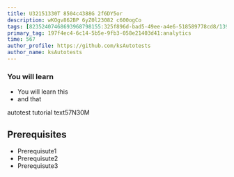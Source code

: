 ```yaml
---
title: U32151330T 8504c4388G 2f6DY5or
description: wKOgv862BP 6yZ0l23082 c600ogCo
tags: [82352407468693968798155:325f896d-bad5-49ee-a4e6-518589778cd8/139269250608756787992873,197f4ec4-6c14-5b5e-9fb3-058e21403d41:tech/73554900100700000996,c1a376dd-ebd0-4787-804e-a23fef23ba06:4625ac99-30b5-4df6-a6c5-f840dd406e80/1bf8f1d5-d54a-41e0-b203-d94deae18a3c]
primary_tag: 197f4ec4-6c14-5b5e-9fb3-058e21403d41:analytics
time: 567
author_profile: https://github.com/ksAutotests
author_name: ksAutotests
---
```

### You will learn
- You will learn this
- and that

autotest tutorial text57N30M

## Prerequisites
- Prerequisute1
- Prerequisute2
- Prerequisute3

